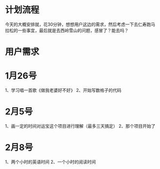 # 计划流程
今天的大概安排就，花30分钟，想想用户这边的需求，然后考虑一下去仁寿跑马拉松的一些事宜，最后就是去西岭雪山的问题，感冒了？能去吗？

# 用户需求


# 1月26号
1、学习唱一首歌《做我老婆好不好》
2、开始写数格子的代码

# 2月5号
1、画一定的时间对运宝这个项目进行理解（最多三天搞定）
2、那个项目开始了

# 2月8号
1、两个小时的英语时间
2、一个小时的阅读时间